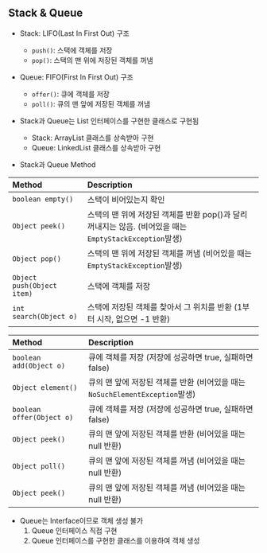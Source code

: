 ## Stack & Queue

- Stack: LIFO(Last In First Out) 구조
    - `push()`: 스택에 객체를 저장
    - `pop()`: 스택의 맨 위에 저장된 객체를 꺼냄
- Queue: FIFO(First In First Out) 구조
    - `offer()`: 큐에 객체를 저장
    - `poll()`: 큐의 맨 앞에 저장된 객체를 꺼냄

- Stack과 Queue는 List 인터페이스를 구현한 클래스로 구현됨
    - Stack: ArrayList 클래스를 상속받아 구현
    - Queue: LinkedList 클래스를 상속받아 구현
- Stack과 Queue Method

| Method                     | Description                                                              |
|:---------------------------|:-------------------------------------------------------------------------|
| `boolean empty()`          | 스택이 비어있는지 확인                                                             |
| `Object peek()`            | 스택의 맨 위에 저장된 객체를 반환 pop()과 달리 꺼내지는 않음. (비어있을 때는 `EmptyStackException`발생) |
| `Object pop()`             | 스택의 맨 위에 저장된 객체를 꺼냄 (비어있을 때는 `EmptyStackException`발생)                    |
| `Object push(Object item)` | 스택에 객체를 저장                                                               |
| `int search(Object o)`     | 스택에 저장된 객체를 찾아서 그 위치를 반환 (1부터 시작, 없으면 -1 반환)                             |

| Method                    | Description                                             |
|:--------------------------|:--------------------------------------------------------|
| `boolean add(Object o)`   | 큐에 객체를 저장 (저장에 성공하면 true, 실패하면 false)                   |
| `Object element()`        | 큐의 맨 앞에 저장된 객체를 반환 (비어있을 때는 `NoSuchElementException`발생) |
| `boolean offer(Object o)` | 큐에 객체를 저장 (저장에 성공하면 true, 실패하면 false)                   |
| `Object peek()`           | 큐의 맨 앞에 저장된 객체를 반환 (비어있을 때는 null 반환)                    |
| `Object poll()`           | 큐의 맨 앞에 저장된 객체를 꺼냄 (비어있을 때는 null 반환)                    |
| `Object peek()`           | 큐의 맨 앞에 저장된 객체를 꺼냄 (비어있을 때는 null 반환)                    |

- Queue는 Interface이므로 객체 생성 불가
    1. Queue 인터페이스 직접 구현
    2. Queue 인터페이스를 구현한 클래스를 이용하여 객체 생성 
